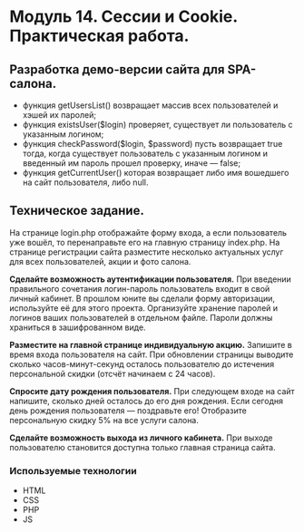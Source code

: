 # Модуль 14. Сессии и Cookie. Практическая работа.

## Разработка демо-версии сайта для SPA-салона.
* функция getUsersList() возвращает массив всех пользователей и хэшей их паролей;
* функция existsUser($login) проверяет, существует ли пользователь с указанным логином;
* функция checkPassword($login, $password) пусть возвращает true тогда, когда существует пользователь с указанным логином и введенный им пароль прошел проверку, иначе — false;
* функция getCurrentUser() которая возвращает либо имя вошедшего на сайт пользователя, либо null.

## Техническое задание.
На странице login.php отображайте форму входа, а если пользователь уже вошёл, то перенаправьте его на главную страницу index.php. На странице регистрации сайта разместите несколько актуальных услуг для всех пользователей, акции и фото салона.

**Сделайте возможность аутентификации пользователя.** При введении правильного сочетания логин-пароль пользователь входит в свой личный кабинет. В прошлом юните вы сделали форму авторизации, используйте её для этого проекта. Организуйте хранение паролей и логинов ваших пользователей в отдельном файле. Пароли должны храниться в зашифрованном виде.

**Разместите на главной странице индивидуальную акцию.** Запишите в время входа пользователя на сайт. При обновлении страницы выводите сколько часов-минут-секунд осталось пользователю до истечения персональной скидки (отсчёт начинаем с 24 часов).

**Спросите дату рождения пользователя.** При следующем входе на сайт напишите, сколько дней осталось до его дня рождения. Если сегодня день рождения пользователя — поздравьте его! Отобразите персональную скидку 5% на все услуги салона.

**Сделайте возможность выхода из личного кабинета.** При выходе пользователю становится доступна только главная страница сайта.

### Используемые технологии
* HTML
* CSS
* PHP
* JS